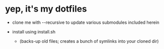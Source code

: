 yep, it's my dotfiles
=====================

* clone me with --recursive to update various submodules included herein

* install using install.sh
    * (backs-up old files; creates a bunch of symlinks into your cloned dir)

